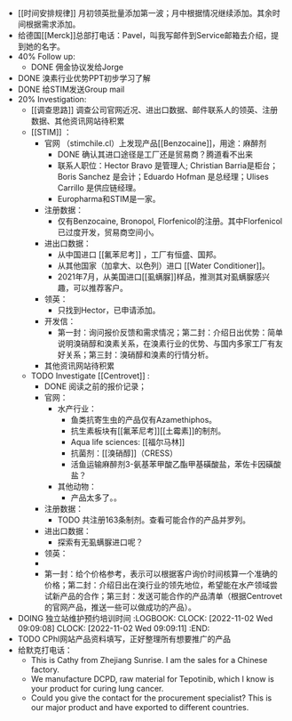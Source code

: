 - [[时间安排规律]] 月初领英批量添加第一波；月中根据情况继续添加。其余时间根据需求添加。
- 给德国[[Merck]]总部打电话：Pavel，叫我写邮件到Service邮箱去介绍，提到她的名字。
- 40% Follow up:
	- DONE 佣金协议发给Jorge
- DONE 溴素行业优势PPT初步学习了解
- DONE 给STIM发送Group mail
- 20% Investigation:
	- [[调查思路]] 调查公司官网近况、进出口数据、邮件联系人的领英、注册数据、其他资讯网站待积累
	- [[STIM]] ：
		- 官网 （stimchile.cl）上发现产品[[Benzocaine]]，用途：麻醉剂
			- DONE 确认其进口途径是工厂还是贸易商？腾道看不出来
			- 联系人职位：Hector Bravo 是管理人; Christian Barria是柜台； Boris Sanchez 是会计；Eduardo Hofman 是总经理；Ulises Carrillo 是供应链经理。
			- Europharma和STIM是一家。
		- 注册数据：
			- 仅有Benzocaine, Bronopol, Florfenicol的注册。其中Florfenicol已过度开发，贸易商空间小。
		- 进出口数据：
			- 从中国进口 [[氟苯尼考]] ，工厂有恒盛、国邦。
			- 从其他国家（加拿大、以色列）进口 [[Water Conditioner]]。
			- 2021年7月，从美国进口[[虱螨脲]]样品，推测其对虱螨脲感兴趣，可以推荐客户。
		- 领英：
			- 只找到Hector，已申请添加。
		- 开发信：
			- 第一封：询问报价反馈和需求情况；第二封：介绍日出优势：简单说明溴硝醇和溴素关系，在溴素行业的优势、与国内多家工厂有友好关系；第三封：溴硝醇和溴素的行情分析。
		- 其他资讯网站待积累
	- TODO Investigate [[Centrovet]] :
		- DONE 阅读之前的报价记录；
		- 官网：
			- 水产行业：
				- 鱼类抗寄生虫的产品仅有Azamethiphos。
				- 抗生素板块有[[氟苯尼考]][[土霉素]]的制剂。
				- Aqua life sciences: [[福尔马林]]
				- 抗菌剂：[[溴硝醇]]（CRESS）
				- 活鱼运输麻醉剂3-氨基苯甲酸乙酯甲基磺酸盐，苯佐卡因磺酸盐？
			- 其他动物：
				- 产品太多了。。
		- 注册数据：
			- TODO 共注册163条制剂。查看可能合作的产品并罗列。
		- 进出口数据：
			- 探索有无虱螨脲进口呢？
		- 领英：
		-
		- 第一封：给个价格参考，表示可以根据客户询价时间核算一个准确的价格；第二封：介绍日出在溴行业的领先地位，希望能在水产领域尝试新产品的合作；第三封：发送可能合作的产品清单（根据Centrovet的官网产品，推送一些可以做成功的产品）。
- DOING 独立站维护预约培训时间
  :LOGBOOK:
  CLOCK: [2022-11-02 Wed 09:09:08]
  CLOCK: [2022-11-02 Wed 09:09:11]
  :END:
- TODO CPhI网站产品资料填写，正好整理所有想要推广的产品
- 给默克打电话：
	- This is Cathy from Zhejiang  Sunrise. I am the sales for a Chinese factory.
	- We manufacture DCPD, raw material for Tepotinib, which I know is your product for curing lung cancer.
	- Could you give the contact for the procurement specialist? This is our major product and have exported to different countries.